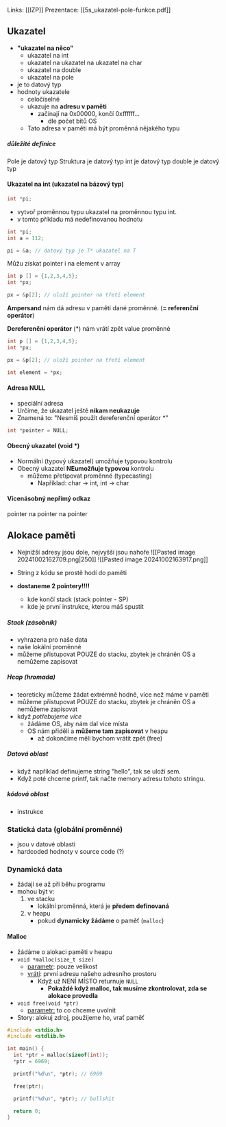 Links: [[IZP]]
Prezentace: [[5s_ukazatel-pole-funkce.pdf]]

## Ukazatel
- **"ukazatel na něco"**
	- ukazatel na int
	- ukazatel na ukazatel na ukazatel na char
	- ukazatel na double
	- ukazatel na pole
- je to datový typ
- hodnoty ukazatele
	- celočíselné
	- ukazuje na **adresu v paměti**
		- začínají na 0x00000, končí 0xffffff...
			- dle počet bitů OS
	- Tato adresa v paměti má být proměnná nějakého typu
	
##### důležité definice
Pole je datový typ
Struktura je datový typ
int je datový typ
double je datový typ

#### Ukazatel na int (ukazatel na bázový typ)
```c
int *pi;
```
- vytvoř proměnnou typu ukazatel na proměnnou typu int.
- v tomto příkladu má nedefinovanou hodnotu
```c
int *pi;
int a = 112;

pi = &a; // datový typ je T* ukazatel na T
```

Můžu získat pointer i na element v array
```c
int p [] = {1,2,3,4,5};
int *px;

px = &p[2]; // uloží pointer na třetí element
```

**Ampersand** nám dá adresu v paměti dané proměnné. (**= referenční operátor**)

**Dereferenční operátor** (\*) nám vrátí zpět value proměnné
```c
int p [] = {1,2,3,4,5};
int *px;

px = &p[2]; // uloží pointer na třetí element

int element = *px;
```

#### Adresa NULL
- speciální adresa
- Určíme, že ukazatel ještě **nikam neukazuje**
- Znamená to: "Nesmíš použít dereferenční operátor \*"
```c
int *pointer = NULL;
```

#### Obecný ukazatel (void \*)
- Normální (typový ukazatel) umožňuje typovou kontrolu
- Obecný ukazatel **NEumožňuje typovou** kontrolu
	- můžeme přetipovat proměnné (typecasting)
		- Například: char -> int, int -> char
#### Vícenásobný nepřímý odkaz
pointer na pointer na pointer

## Alokace paměti
- Nejnižší adresy jsou dole, nejvyšší jsou nahoře
![[Pasted image 20241002162709.png|250]]
![[Pasted image 20241002163917.png]]
- String z kódu se prostě hodí do paměti

- **dostaneme 2 pointery!!!!**
	- kde končí stack (stack pointer - SP)
	- kde je první instrukce, kterou máš spustit
##### Stack (zásobník)
- vyhrazena pro naše data
- naše lokální proměnné
- můžeme přistupovat POUZE do stacku, zbytek je chráněn OS a nemůžeme zapisovat
##### Heap (hromada)
- teoreticky můžeme žádat extrémně hodně, více než máme v paměti
- můžeme přistupovat POUZE do stacku, zbytek je chráněn OS a nemůžeme zapisovat
- když *potřebujeme více*
	- žádáme OS, aby nám dal více místa
	- OS nám přidělí a **můžeme tam zapisovat** v heapu
		- až dokončíme měli bychom vrátit zpět (free)
##### Datová oblast
- když například definujeme string "hello", tak se uloží sem.
- Když poté chceme printf, tak načte memory adresu tohoto stringu.

##### kódová oblast
- instrukce


### Statická data (globální proměnné)
- jsou v datové oblasti
- hardcoded hodnoty v source code (?)
### Dynamická data 
- žádají se až při běhu programu
- mohou být v:
	1. ve stacku
		- lokální proměnná, která je **předem definovaná**
	2. v heapu
		- pokud **dynamicky žádáme** o paměť (`malloc`)
#### Malloc
- žádáme o alokaci paměti v heapu
- `void *malloc(size_t size)`
	- <u>parametr</u>: pouze velikost
	- <u>vrátí</u>: první adresu našeho adresního prostoru
		- Když už NENÍ MÍSTO returnuje `NULL`
			- **Pokaždé když malloc, tak musíme zkontrolovat, zda se alokace provedla**
- `void free(void *ptr)`
	- <u>parametr:</u> to co chceme uvolnit
- Story: alokuj zdroj, použijeme ho, vrať paměť
```c
#include <stdio.h>
#include <stdlib.h>

int main() {
  int *ptr = malloc(sizeof(int));
  *ptr = 6969;

  printf("%d\n", *ptr); // 6969

  free(ptr);

  printf("%d\n", *ptr); // bullshit

  return 0;
}

```